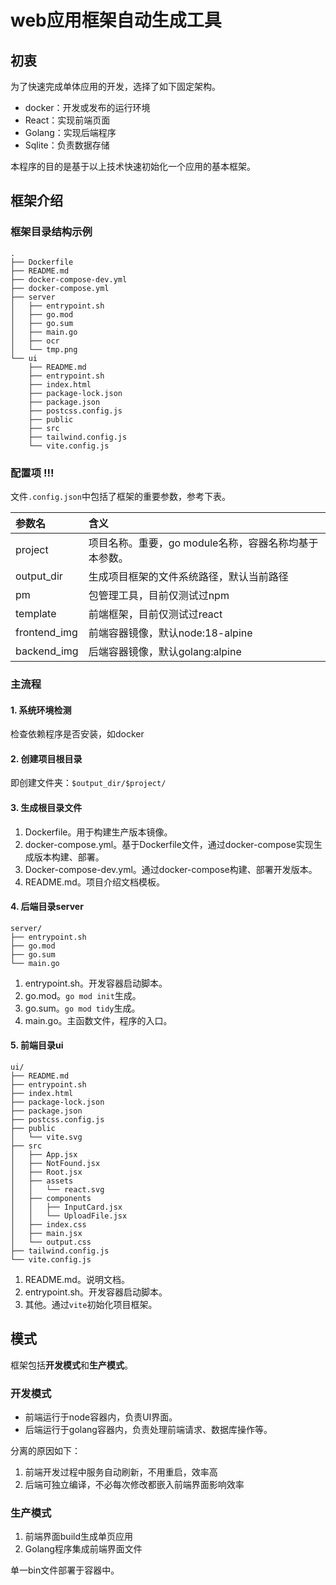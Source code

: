 # web应用框架自动生成工具

## 初衷

为了快速完成单体应用的开发，选择了如下固定架构。

- docker：开发或发布的运行环境
- React：实现前端页面
- Golang：实现后端程序
- Sqlite：负责数据存储

本程序的目的是基于以上技术快速初始化一个应用的基本框架。


## 框架介绍

### 框架目录结构示例

```
.  
├── Dockerfile  
├── README.md  
├── docker-compose-dev.yml  
├── docker-compose.yml  
├── server  
│   ├── entrypoint.sh  
│   ├── go.mod  
│   ├── go.sum  
│   ├── main.go  
│   ├── ocr  
│   └── tmp.png  
└── ui  
    ├── README.md  
    ├── entrypoint.sh
    ├── index.html  
    ├── package-lock.json  
    ├── package.json  
    ├── postcss.config.js  
    ├── public  
    ├── src  
    ├── tailwind.config.js  
    └── vite.config.js  
```


### 配置项 !!!


文件`.config.json`中包括了框架的重要参数，参考下表。

|   参数名  |   含义    |
| :-        |:-         |
| project   | 项目名称。重要，go module名称，容器名称均基于本参数。  |
| output_dir | 生成项目框架的文件系统路径，默认当前路径 |
| pm | 包管理工具，目前仅测试过npm |
| template | 前端框架，目前仅测试过react |
| frontend_img | 前端容器镜像，默认node:18-alpine |
| backend_img | 后端容器镜像，默认golang:alpine |


### 主流程


#### 1. 系统环境检测

检查依赖程序是否安装，如docker

#### 2. 创建项目根目录

即创建文件夹：`$output_dir/$project/`

#### 3. 生成根目录文件

1. Dockerfile。用于构建生产版本镜像。
2. docker-compose.yml。基于Dockerfile文件，通过docker-compose实现生成版本构建、部署。
3. Docker-compose-dev.yml。通过docker-compose构建、部署开发版本。
4. README.md。项目介绍文档模板。


#### 4. 后端目录server

```
server/
├── entrypoint.sh
├── go.mod
├── go.sum
└── main.go
```

1. entrypoint.sh。开发容器启动脚本。
2. go.mod。`go mod init`生成。
3. go.sum。`go mod tidy`生成。
4. main.go。主函数文件，程序的入口。


#### 5. 前端目录ui

```
ui/
├── README.md
├── entrypoint.sh
├── index.html
├── package-lock.json
├── package.json
├── postcss.config.js
├── public
│   └── vite.svg
├── src
│   ├── App.jsx
│   ├── NotFound.jsx
│   ├── Root.jsx
│   ├── assets
│   │   └── react.svg
│   ├── components
│   │   ├── InputCard.jsx
│   │   └── UploadFile.jsx
│   ├── index.css
│   ├── main.jsx
│   └── output.css
├── tailwind.config.js
└── vite.config.js
```

1. README.md。说明文档。
2. entrypoint.sh。开发容器启动脚本。
3. 其他。通过`vite`初始化项目框架。

## 模式

框架包括**开发模式**和**生产模式**。


### 开发模式

- 前端运行于node容器内，负责UI界面。
- 后端运行于golang容器内，负责处理前端请求、数据库操作等。

分离的原因如下：

1. 前端开发过程中服务自动刷新，不用重启，效率高
2. 后端可独立编译，不必每次修改都嵌入前端界面影响效率


### 生产模式


1. 前端界面build生成单页应用
2. Golang程序集成前端界面文件

单一bin文件部署于容器中。








